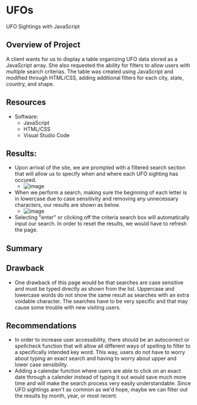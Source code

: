 # UFOs
UFO Sightings with JavaScript

## Overview of Project
A client wants for us to display a table organizing UFO data stored as a JavaScript array. She also requested the ability for filters to allow users with multiple search criterias. The table was created using JavaScript and modified through HTML/CSS, adding additional filters for each city, state, country, and shape.

## Resources
- Software:
  - JavaScript
  - HTML/CSS
  - Visual Studio Code
  
## Results:
- Upon arrival of the site, we are prompted with a filtered search section that will allow us to specify when and where each UFO sighting has occured.
  - ![image](https://user-images.githubusercontent.com/102638461/177446193-8aa34a1f-3d52-4389-b2ec-9fe136cf31b2.png)
- When we perform a search, making sure the beginning of each letter is in lowercase due to case sensitivity and removing any unnecessary characters, our results are shown as below.
  - ![image](https://user-images.githubusercontent.com/102638461/177447662-8dd92009-040a-4d60-ba1f-2678c863a215.png)
- Selecting "enter" or clicking off the criteria search box will automatically input our search. In order to reset the results, we would have to refresh the page.


## Summary
## Drawback
- One drawback of this page would be that searches are case sensitive and must be typed directly as shown from the list. Uppercase and lowercase words do not show the same result as searches with an extra voidable character. The searches have to be very specific and that may cause some trouble with new visiting users.

## Recommendations
- In order to increase user accessibility, there should be an autocorrect or spellcheck function that will allow all different ways of spelling to filter to a specifically intended key word. This way, users do not have to worry about typing an exact search and having to worry about upper and lower case sensibility.
- Adding a calendar function where users are able to click on an exact date through a calender instead of typing it out would save much more time and will make the search process very easily understandable. Since UFO sightings aren't as common as we'd hope, maybe we can filter out the results by month, year, or most recent.
